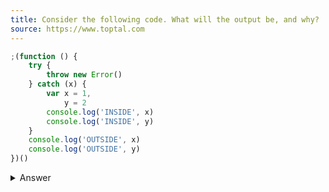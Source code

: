 ```yaml
---
title: Consider the following code. What will the output be, and why?
source: https://www.toptal.com
---
```


```javascript
;(function () {
	try {
		throw new Error()
	} catch (x) {
		var x = 1,
			y = 2
		console.log('INSIDE', x)
		console.log('INSIDE', y)
	}
	console.log('OUTSIDE', x)
	console.log('OUTSIDE', y)
})()
```

<details>
    <summary>Answer</summary>

```js
INSIDE 1
INSIDE 2
OUTSIDE undefined
OUTSIDE 2
```

var statements are hoisted (without their value initialization) to the top of the global or function scope it belongs to, even when it’s inside a with or catch block. However, the error’s identifier is only visible inside the catch block. It is equivalent to:

```js
;(function () {
	var x, y // outer and hoisted
	try {
		throw new Error()
	} catch (x /* inner */) {
		x = 1 // inner x, not the outer one
		y = 2 // there is only one y, which is in the outer scope
		console.log(x /* inner */)
	}
	console.log(x)
	console.log(y)
})()
```

</details>
